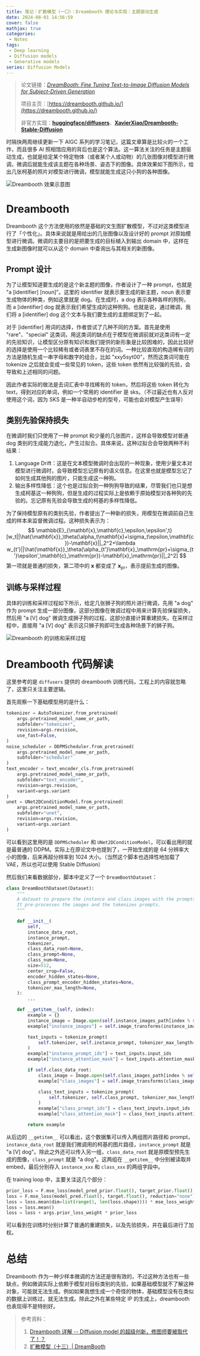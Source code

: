 ```yaml
---
title: 笔记｜扩散模型（一〇）：Dreambooth 理论与实现｜主题驱动生成
date: 2024-08-01 14:56:59
cover: false
mathjax: true
categories:
 - Notes
tags:
 - Deep learning
 - Diffusion models
 - Generative models
series: Diffusion Models
---
```


> 论文链接：*[DreamBooth: Fine Tuning Text-to-Image Diffusion Models for Subject-Driven Generation](https://arxiv.org/abs/2208.12242)*
>
> 项目主页：[https://dreambooth.github.io/](https://dreambooth.github.io/)
>
> 非官方实现：**[huggingface/diffusers](https://github.com/huggingface/diffusers/blob/main/examples/dreambooth/train_dreambooth.py)**、**[XavierXiao/Dreambooth-Stable-Diffusion](https://github.com/XavierXiao/Dreambooth-Stable-Diffusion)**

时隔快两周继续更新一下 AIGC 系列的学习笔记，这篇文章算是比较火的一个工作，而且很多 AI 照相馆应用的背后也是这个算法。这一算法关注的任务是主题驱动生成，也就是给定某个特定物体（或者某个人或动物）的几张图像对模型进行微调，微调后就能生成该主题在各种场景、姿态下的图像。具体效果如下图所示，给出几张柯基的照片对模型进行微调，模型就能生成这只小狗的各种图像。

![Dreambooth 效果示意图](https://little-nyima-oss.eos-beijing-2.cmecloud.cn/2024/08/01/dreambooth-sample.jpg)

# Dreambooth

Dreambooth 这个方法使用的依然是基础的文生图扩散模型，不过对这类模型进行了「个性化」。具体来说就是用给出的几张图像以及设计好的 prompt 对原始模型进行微调。微调的主要目的是把要生成的目标植入到输出 domain 中，这样在生成新图像时就可以从这个 domain 中查询出与其相关的新图像。

## Prompt 设计

为了让模型知道要生成的是这个新主题的图像，作者设计了一种 prompt，也就是 "a [identifier] [noun]"。这里的 identifier 就表示要生成的新主题，noun 表示要生成物体的种类，例如这里就是 dog。在生成时，a dog 表示各种各样的狗狗，而 a [identifier] dog 就表示我们希望生成的这种狗狗。也就是说，通过微调，我们将 a [identifier] dog 这个文本与我们要生成的主题绑定到了一起。

对于 [identifier] 用词的选择，作者尝试了几种不同的方案。首先是使用 "rare"、"special" 这类词，用这类词的缺点在于模型在微调前就对这类词有一定的先验知识，让模型区分原有知识和我们提供的新形象是比较困难的，因此比较好的选择是使用一个比较稀有或者词表里不存在的词。一种比较直观的构造稀有词的方法是随机生成一串字母和数字的组合，比如 "xxy5syt00"，然而这类词可能在 tokenize 之后就会变成一些常见的 token，这些 token 依然有比较强的先验，会导致和上述相同的问题。

因此作者实际的做法是去词汇表中寻找稀有的 token，然后将这些 token 转化为 text，得到对应的单词，例如一个常用的 identifier 是 sks。（不过最近也有人反对使用这个词，因为 SKS 是一种半自动步枪的型号，可能也会对模型产生误导）

## 类别先验保持损失

在微调时我们只使用了一种 prompt 和少量的几张图片，这样会导致模型对普通 dog 类别的生成能力退化，产生过拟合。具体来说，这种过拟合会导致两种不利结果：

1. Language Drift：这是在文本模型微调时会出现的一种现象，使用少量文本对模型进行微调时，会导致模型忘记原有的语义信息。在这里也就是模型忘记了如何生成其他狗的图片，只能生成这一种狗。
2. 输出多样性降低：这个也是过拟合到一种狗狗导致的结果，尽管我们也只是想生成柯基这一种狗狗，但是生成的过程实际上是依赖于原始模型对各种狗的先验的。忘记原有先验会导致生成的柯基的多样性降低。

为了保持模型原有的类别先验，作者提出了一种新的损失，用模型在微调前自己生成的样本来监督微调过程。这种损失表示为：
$$
\mathbb{E}_{\mathbf{x},\mathbf{c},\epsilon,\epsilon',t}[w_t||\hat{\mathbf{x}}_\theta(\alpha_t\mathbf{x}+\sigma_t\epsilon,\mathbf{c})-\mathbf{x}||_2^2+\lambda w_{t'}||\hat{\mathbf{x}}_\theta(\alpha_{t'}\mathbf{x}_\mathrm{pr}+\sigma_{t'}\epsilon',\mathbf{c}_\mathrm{pr})-\mathbf{x}_\mathrm{pr}||_2^2]
$$
第一项就是普通的损失，第二项中的 $\mathbf{x}$ 都变成了 $\mathbf{x}_\mathrm{pr}$，表示提前生成的图像。

## 训练与采样过程

具体的训练和采样过程如下所示，给定几张狮子狗的照片进行微调，先用 "a dog" 作为 prompt 生成一部分图像，这部分图像在微调过程中用来计算先验保留损失，然后用 "a [V] dog" 微调生成狮子狗的过程，这部分直接计算重建损失。在采样过程中，直接用 "a [V] dog" 表示这只狮子狗即可生成各种场景下的狮子狗。

![Dreambooth 的训练和采样过程](https://little-nyima-oss.eos-beijing-2.cmecloud.cn/2024/08/01/dreambooth-train-sample.jpg)

# Dreambooth 代码解读

这里参考的是 `diffusers` 提供的 dreambooth 训练代码，工程上的内容就忽略了，这里只关注主要逻辑。

首先观察一下基础模型用的是什么：

```python
tokenizer = AutoTokenizer.from_pretrained(
    args.pretrained_model_name_or_path,
    subfolder="tokenizer",
    revision=args.revision,
    use_fast=False,
)
noise_scheduler = DDPMScheduler.from_pretrained(
    args.pretrained_model_name_or_path, 
    subfolder="scheduler"
)
text_encoder = text_encoder_cls.from_pretrained(
    args.pretrained_model_name_or_path,
    subfolder="text_encoder",
    revision=args.revision,
    variant=args.variant
)
unet = UNet2DConditionModel.from_pretrained(
    args.pretrained_model_name_or_path, 
    subfolder="unet", 
    revision=args.revision, 
    variant=args.variant
)
```

可以看到这里用的是 `DDPMScheduler` 和 `UNet2DConditionModel`，可以看出用的就是最普通的 DDPM。实际上在原论文中也提到了，一开始生成的是 64 分辨率大小的图像，后来再超分辨率到 1024 大小。（当然这个脚本也选择性地加载了 VAE，所以也可以使用 Stable Diffusion）

然后我们来看数据部分，脚本中定义了一个 `DreamBoothDataset`：

```python
class DreamBoothDataset(Dataset):
    """
    A dataset to prepare the instance and class images with the prompts for fine-tuning the model.
    It pre-processes the images and the tokenizes prompts.
    """

    def __init__(
        self,
        instance_data_root,
        instance_prompt,
        tokenizer,
        class_data_root=None,
        class_prompt=None,
        class_num=None,
        size=512,
        center_crop=False,
        encoder_hidden_states=None,
        class_prompt_encoder_hidden_states=None,
        tokenizer_max_length=None,
    ):
        ...

    def __getitem__(self, index):
        example = {}
        instance_image = Image.open(self.instance_images_path[index % self.num_instance_images])
        example["instance_images"] = self.image_transforms(instance_image)

        text_inputs = tokenize_prompt(
            self.tokenizer, self.instance_prompt, tokenizer_max_length=self.tokenizer_max_length
        )
        example["instance_prompt_ids"] = text_inputs.input_ids
        example["instance_attention_mask"] = text_inputs.attention_mask

        if self.class_data_root:
            class_image = Image.open(self.class_images_path[index % self.num_class_images])
            example["class_images"] = self.image_transforms(class_image)

            class_text_inputs = tokenize_prompt(
                self.tokenizer, self.class_prompt, tokenizer_max_length=self.tokenizer_max_length
            )
            example["class_prompt_ids"] = class_text_inputs.input_ids
            example["class_attention_mask"] = class_text_inputs.attention_mask

        return example
```

从后边的 `__getitem__` 可以看出，这个数据集可以传入两组图片路径和 prompt，`instance_data_root` 就是我们微调用的柯基的图片路径，`instance_prompt` 就是 "a [V] dog"。除此之外还可以传入另一组，`class_data_root` 就是原模型预先生成的图像，`class_prompt` 就是 "a dog"。这两组在 `__getitem__` 中分别被读取并 embed，最后分别存入 `instance_xxx` 和 `class_xxx` 的两组字段中。

在 training loop 中，主要关注这几个部分：

```python
prior_loss = F.mse_loss(model_pred_prior.float(), target_prior.float(), reduction="mean")
loss = F.mse_loss(model_pred.float(), target.float(), reduction="none")
loss = loss.mean(dim=list(range(1, len(loss.shape)))) * mse_loss_weights
loss = loss.mean()
loss = loss + args.prior_loss_weight * prior_loss
```

可以看到在训练时分别计算了普通的重建损失，以及先验损失，并在最后进行了加权。

# 总结

Dreambooth 作为一种少样本微调的方法还是很有效的，不过这种方法也有一些缺点，例如微调实际上依赖于模型对目标类别的先验，如果基础模型就不了解这种对象，可能就无法生成。例如如果我想生成一个奇怪的物体，基础模型没有在类似的数据上训练过，就无法生成。除此之外在某些特定 IP 的生成上，dreambooth 也表现得不是特别好。

> 参考资料：
>
> 1. [Dreambooth 详解 -- Diffusion model 的超级创新，修图师要被取代了！？](https://zhuanlan.zhihu.com/p/612215100)
> 2. [扩散模型（十三）| DreamBooth](https://lichtung612.github.io/posts/13-diffusion-models/)